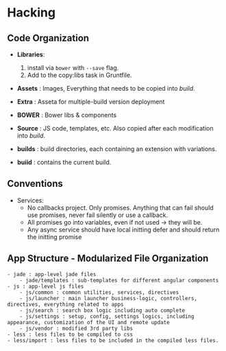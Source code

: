 # Hacking

## Code Organization

- **Libraries**:
    1. install via `bower` with `--save` flag.
    2. Add to the copy:libs task in Gruntfile.

- **Assets** : Images, Everything that needs to be copied into *build*.
- **Extra**  : Asseta for multiple-build version deployment
- **BOWER**  : Bower libs & components
- **Source** : JS code, templates, etc. Also copied after each modification into *build*.
- **builds** : build directories, each containing an extension with variations.
- **buiid**  : contains the current build.

## Conventions
- Services:
    - No callbacks project. Only promises. Anything that can fail should use promises, never fail silently or use a callback.
    - All promises go into variables, even if not used -> they will be.
    - Any async service should have local initting defer and should return the initting promise

## App Structure - Modularized File Organization
    - jade : app-level jade files
        - jade/templates : sub-templates for different angular components
    - js : app-level js files
        - js/common : common utilities, services, directives
        - js/launcher : main launcher business-logic, controllers, directives, everything related to apps
        - js/search : search box logic including auto complete
        - js/settings : setup, config, settings logics, including appearance, customization of the UI and remote update
        - js/vendor : modified 3rd party libs
    - less : less files to be compiled to css
    - less/import : less files to be included in the compiled less files.


